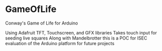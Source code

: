 # GameOfLife
Conway's Game of Life for Arduino

Using Adafruit TFT, Touchscreen, and GFX libraries
Takes touch input for seeding live squares
Along with Mandelbrotter this is a POC for ISEC 
evaluation of the Arduino platform for future projects
